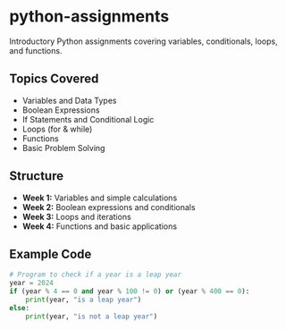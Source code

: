 # python-assignments
Introductory Python assignments covering variables, conditionals, loops, and functions.
## Topics Covered
- Variables and Data Types
- Boolean Expressions
- If Statements and Conditional Logic
- Loops (for & while)
- Functions
- Basic Problem Solving

## Structure
- **Week 1:** Variables and simple calculations  
- **Week 2:** Boolean expressions and conditionals  
- **Week 3:** Loops and iterations  
- **Week 4:** Functions and basic applications  

## Example Code
```python
# Program to check if a year is a leap year
year = 2024
if (year % 4 == 0 and year % 100 != 0) or (year % 400 == 0):
    print(year, "is a leap year")
else:
    print(year, "is not a leap year")
